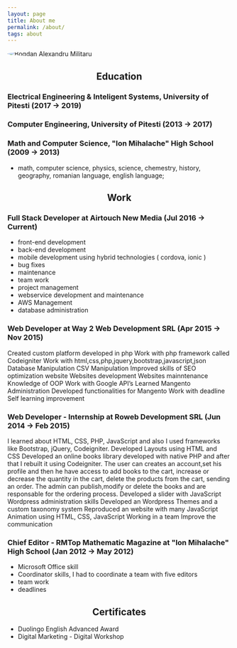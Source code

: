 ```yaml
---
layout: page
title: About me
permalink: /about/
tags: about
---
```


<img src="{{ site.baseurl }}/images/me.jpg" alt="Bogdan Alexandru Militaru" class="avatar"  style="max-height: 400px;border-radius: 50%;display: block;margin: 0 auto;"/>


## <center><i class="fas fa-university"></i> Education</center>

### <i class="fas fa-graduation-cap"></i> Electrical Engineering & Inteligent Systems, University of Pitesti (2017 → 2019)

### <i class="fas fa-graduation-cap"></i> Computer Engineering, University of Pitesti (2013 → 2017)

### <i class="fas fa-graduation-cap"></i> Math and Computer Science, "Ion Mihalache" High School (2009 → 2013)
- math, computer science, physics, science, chemestry, history, geography, romanian language, english language;

## <center><i class="fas fa-code"></i> Work</center>


### <i class="fas fa-terminal"></i> Full Stack Developer at Airtouch New Media (Jul 2016 → Current)

- front-end development
- back-end development
- mobile development using hybrid technologies ( cordova, ionic )
- bug fixes
- maintenance
- team work
- project management 
- webservice development and maintenance 
- AWS Management
- database administration

### <i class="fas fa-terminal"></i> Web Developer at Way 2 Web Development SRL (Apr 2015 → Nov 2015)
Created custom platform developed in php Work with php framework called Codeigniter Work with html,css,php,jquery,bootstrap,javascript,json Database Manipulation CSV Manipulation Improved skills of SEO optimization website Websites development Websites mainntenance Knowledge of OOP Work with Google API’s Learned Mangento Administration Developed functionalities for Mangento Work with deadline Self learning improvement

### <i class="fas fa-terminal"></i> Web Developer - Internship at Roweb Development SRL (Jun 2014 → Feb 2015)

I learned about HTML, CSS, PHP, JavaScript and also I used frameworks like Bootstrap, jQuery, Codeigniter. Developed Layouts using HTML and CSS Developed an online books library developed with native PHP and after that I rebuilt it using Codeigniter. The user can creates an account,set his profile and then he have access to add books to the cart, increase or decrease the quantity in the cart, delete the products from the cart, sending an order. The admin can publish,modify or delete the books and are responsable for the ordering process. Developed a slider with JavaScript Wordpress administration skills Developed an Wordpress Themes and a custom taxonomy system Reproduced an website with many JavaScript Animation using HTML, CSS, JavaScript Working in a team Improve the communication

### <i class="fas fa-book"></i> Chief Editor - RMTop Mathematic Magazine at "Ion Mihalache" High School (Jan 2012 → May 2012)

- Microsoft Office skill
- Coordinator skills, I had to coordinate a team with five editors
- team work
- deadlines

## <center><i class="fas fa-certificate"></i> Certificates</center>

- Duolingo English Advanced Award
- Digital Marketing - Digital Workshop
